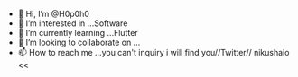 - 👋 Hi, I’m @H0p0h0
- 👀 I’m interested in ...Software 
- 🌱 I’m currently learning ...Flutter
- 💞️ I’m looking to collaborate on ...
- 📫 How to reach me ...you can't inquiry i will find you//Twitter// nikushaio <<

<!---
H0p0h0/H0p0h0 is a ✨ special ✨ repository because its `README.md` (this file) appears on your GitHub profile.
You can click the Preview link to take a look at your changes.
--->
